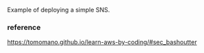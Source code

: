 Example of deploying a simple SNS.



### reference
https://tomomano.github.io/learn-aws-by-coding/#sec_bashoutter
